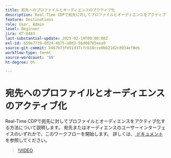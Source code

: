 ```yaml
---
title: 宛先へのプロファイルとオーディエンスのアクティブ化
description: Real-Time CDPで宛先に対してプロファイルとオーディエンスをアクティブ化する方法について説明します。
feature: Destinations
role: User, Admin
level: Beginner
jira: KT-8483
last-substantial-update: 2025-02-19T00:00:00Z
exl-id: 659e7739-8d24-4b75-a0d2-56d087d5eea9
source-git-commit: b467b73fe51d37cfcb18cce0bb21d2c8934ef0eb
workflow-type: tm+mt
source-wordcount: '59'
ht-degree: 0%

---
```


# 宛先へのプロファイルとオーディエンスのアクティブ化

Real-Time CDPで宛先に対してプロファイルとオーディエンスをアクティブ化する方法について説明します。  宛先またはオーディエンスのユーザーインターフェイスのいずれかで、このワークフローを開始します。 詳しくは、[ ドキュメント ](https://experienceleague.adobe.com/en/docs/experience-platform/destinations/ui/activate/activation-overview) を参照してください。

>[!VIDEO](https://video.tv.adobe.com/v/336046/?learn=on&enablevpops)

